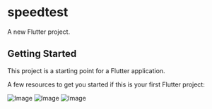 # speedtest

A new Flutter project.

## Getting Started

This project is a starting point for a Flutter application.

A few resources to get you started if this is your first Flutter project:

![Image](https://github.com/user-attachments/assets/a737e1ef-7ece-4320-b691-cfb3310b611e)
![Image](https://github.com/user-attachments/assets/132d27a4-3467-42c6-adc5-6c58b61d9723)
![Image](https://github.com/user-attachments/assets/ecf53ebe-3831-4d67-bc57-3a1bdbc29323)
